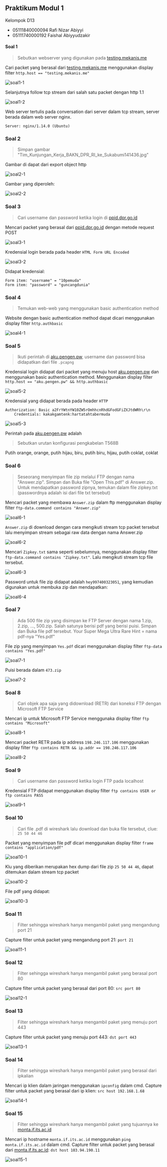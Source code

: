 ## Praktikum Modul 1
Kelompok D13
- 05111840000094 Rafi Nizar Abiyyi
- 05111740000192 Faishal Abiyyudzakir

#### Soal 1
> Sebutkan webserver yang digunakan pada [testing.mekanis.me](testing.mekanis.me)

Cari packet yang berasal dari [testing.mekanis.me](testing.mekanis.me) menggunakan display filter  `http.host == "testing.mekanis.me"`

![soal1-1](/img/soal1-1.png)

Selanjutnya follow tcp stream dari salah satu packet dengan http 1.1

![soal1-2](/img/soal1-2.png)

Web server tertulis pada conversation dari server dalam tcp stream, server berada dalam web server nginx.
```
Server: nginx/1.14.0 (Ubuntu)
```

### Soal 2
> Simpan gambar "Tim_Kunjungan_Kerja_BAKN_DPR_RI_ke_Sukabumi141436.jpg"

Gambar di dapat dari export object http

![soal2-1](/img/soal2-1.png)

Gambar yang diperoleh:

![soal2-2](/img/soal2-2.png)

### Soal 3
> Cari username dan password ketika login di [ppid.dpr.go.id](ppid.dpr.go.id)

Mencari packet yang berasal dari [ppid.dpr.go.id](ppid.dpr.go.id) dengan metode request POST

![soal3-1](/img/soal3-1.png)

Kredensial login berada pada header `HTML Form URL Encoded`

![soal3-2](/img/soal3-2.png)

Didapat kredensial:
```
Form item: "username" = "10pemuda"
Form item: "password" = "guncangdunia"
```

### Soal 4
> Temukan web-web yang menggunakan basic authentication method

Website dengan basic authentication method dapat dicari menggunakan display filter `http.authbasic`

![soal4-1](/img/soal4-1.png)

### Soal 5
> Ikuti perintah di [aku.pengen.pw](aku.pengen.pw),
> username dan password bisa didapatkan dari file `.pcapng`

Kredensial login didapat dari packet yang menuju host [aku.pengen.pw](aku.pengen.pw) dan menggunakan basic authentication method. Menggunakan display filter `http.host == "aku.pengen.pw" && http.authbasic`

![soal5-2](/img/soal5-2.png)

Kredensial yang didapat berada pada header `HTTP`
```
Authorization: Basic a2FrYWtnYW10ZW5rOmhhcnRhdGFodGFiZXJtdWRh\r\n
	Credentials: kakakgamtenk:hartatahtabermuda
```

![soal5-3](/img/soal5-3.png)

Perintah pada [aku.pengen.pw](aku.pengen.pw) adalah
> Sebutkan urutan konfigurasi pengkabelan T568B

Putih orange, orange, putih hijau, biru, putih biru, hijau, putih coklat, coklat

### Soal 6

> Seseorang menyimpan file zip melalui FTP dengan nama "Answer.zip". Simpan dan Buka file "Open This.pdf" di Answer.zip. Untuk mendapatkan password zipnya, temukan dalam file zipkey.txt (passwordnya adalah isi dari file txt tersebut)

Mencari packet yang membawa `Answer.zip` dalam ftp menggunakan display filter `ftp-data.command contains "Answer.zip"`

![soal6-1](/img/soal6-1.png)

`Answer.zip` di download dengan cara mengikuti stream tcp packet tersebut lalu menyimpan stream sebagai raw data dengan nama Answer.zip

![soal6-2](/img/soal6-2.png)

Mencari `Zipkey.txt` sama seperti sebelumnya, menggunakan display filter `ftp-data.command contains "Zipkey.txt"`. Lalu mengikuti stream tcp file tersebut.

![soal6-3](/img/soal6-3.png)

Password untuk file zip didapat adalah `hey997400323051`, yang kemudian digunakan untuk membuka zip dan mendapatkan:

![soal6-4](/img/soal6-4.png)

### Soal 7

> Ada 500 file zip yang disimpan ke FTP Server dengan nama 1.zip, 2.zip, ..., 500.zip. Salah satunya berisi pdf yang berisi puisi. Simpan dan Buka file pdf tersebut.   Your Super Mega Ultra Rare Hint = nama pdf-nya "Yes.pdf"

File zip yang menyimpan `Yes.pdf` dicari menggunakan display filter `ftp-data contains "Yes.pdf"`

![soal7-1](/img/soal7-1.png)

Puisi berada dalam `473.zip`

![soal7-2](/img/soal7-2.png)

### Soal 8

> Cari objek apa saja yang didownload (RETR) dari koneksi FTP dengan Microsoft FTP Service

Mencari ip untuk Microsoft FTP Service menggunaka display filter `ftp contains "Microsoft"`

![soal8-1](/img/soal8-1.png)

Mencari packet RETR pada ip address `198.246.117.106` menggunakan display filter `ftp contains RETR && ip.addr == 198.246.117.106`

![soal8-2](/img/soal8-2.png)

### Soal 9
> Cari username dan password ketika login FTP pada localhost

Kredensial FTP didapat menggunakan display filter `ftp contains USER or ftp contains PASS`

![soal9-1](/img/soal9-1.png)

### Soal 10

> Cari file .pdf di wireshark lalu download dan buka file tersebut,
> clue: `25 50 44 46`

Packet yang menyimpan file pdf dicari menggunakan display filter `frame contains "application/pdf"`

![soal10-1](/img/soal10-1.png)

Klu yang diberikan merupakan hex dump dari file zip `25 50 44 46`, dapat ditemukan dalam stream tcp packet

![soal10-2](/img/soal10-2.png)

File pdf yang didapat:

![soal10-3](/img/soal10-3.png)

### Soal 11
> Filter sehingga wireshark hanya mengambil paket yang mengandung port 21

Capture filter untuk packet yang mengandung port 21: `port 21`

![soal11-1](/img/soal11-1.png)

### Soal 12
> Filter sehingga wireshark hanya mengambil paket yang berasal port 80

Capture filter untuk packet yang berasal dari port 80: `src port 80`

![soal12-1](/img/soal12-1.png)

### Soal 13
> Filter sehingga wireshark hanya mengambil paket yang menuju port 443

Capture filter untuk packet yang menuju port 443: `dst port 443`

![soal13-1](/img/soal13-1.png)

### Soal 14
> Filter sehingga wireshark hanya mengambil paket yang berasal dari ipkalian

Mencari ip klien dalam jaringan menggunakan `ipconfig` dalam cmd.
Capture filter untuk packet yang berasal dari ip klien: `src host 192.168.1.68`

![soal14-1](/img/soal14-1.png)

### Soal 15
> Filter sehingga wireshark hanya mengambil paket yang tujuannya ke [monta.if.its.ac.id](monta.if.its.ac.id)

Mencari ip hostname `monta.if.its.ac.id` menggunakan `ping monta.if.its.ac.id` dalam cmd.
Capture filter untuk packet yang berasal dari [monta.if.its.ac.id](monta.if.its.ac.id):
`dst host 103.94.190.11`

![soal15-1](/img/soal15-1.png)
